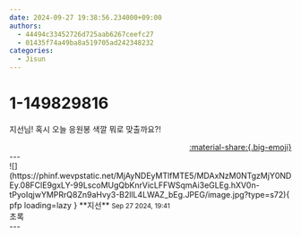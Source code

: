 ```yaml
---
date: 2024-09-27 19:38:56.234000+09:00
authors:
  - 44494c33452726d725aab6267ceefc27
  - 01435f74a49ba8a519705ad242348232
categories:
  - Jisun
---
```


# 1-149829816

<div class="post-container" markdown="1">
<div class="content-container md-sidebar__scrollwrap" markdown="1">

지선님! 혹시 오늘 응원봉 색깔 뭐로 맞출까요?!

</div>
</div>

<div style="text-align: right;" markdown="1">
<a href="https://weverse.io/fromis9/fanpost/1-149829816" style="text-align: right;">:material-share:{.big-emoji}</a>
</div>
---

<div class="comments-container md-sidebar__scrollwrap" markdown="1">
<div class="comment" markdown="1">
<div class='id-container' markdown="1">
![](https://phinf.wevpstatic.net/MjAyNDEyMTlfMTE5/MDAxNzM0NTgzMjY0NDEy.08FClE9gxLY-99LscoMUgQbKnrVicLFFWSqmAi3eGLEg.hXV0n-tPyoIqjwYMPRrQ8Zn9aHvy3-B2llL4LWAZ_bEg.JPEG/image.jpg?type=s72){ pfp loading=lazy }
**<span class="artist">지선</span>** <small>Sep 27 2024, 19:41</small><br>
</div>
<div class='comment-body' markdown="1">
초록
</div>
</div>
</div>
---
